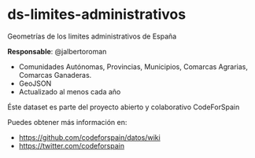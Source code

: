 # ds-limites-administrativos
Geometrías de los limites administrativos de España

**Responsable**: @jalbertoroman
- Comunidades Autónomas, Provincias, Municipios, Comarcas Agrarias, Comarcas Ganaderas.
- GeoJSON
- Actualizado al menos cada año

Éste dataset es parte del proyecto abierto y colaborativo CodeForSpain

Puedes obtener más información en:

 + https://github.com/codeforspain/datos/wiki
 + https://twitter.com/codeforspain
